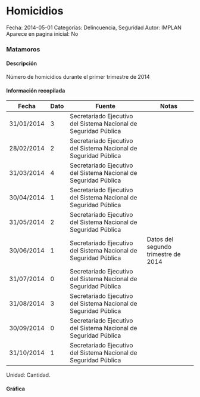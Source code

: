 Homicidios
=====

Fecha: 2014-05-01
Categorías: Delincuencia, Seguridad
Autor: IMPLAN
Aparece en pagina inicial: No

### Matamoros

#### Descripción

Número de homicidios durante el primer trimestre de 2014

<!-- break -->

#### Información recopilada

<table class="table table-hover table-bordered matriz">
  <thead>
    <tr><th>Fecha</th><th>Dato</th><th>Fuente</th><th>Notas</th></tr>
  </thead>
  <tbody>
    <tr><td class="centrado">31/01/2014</td><td class="derecha">3</td><td>Secretariado Ejecutivo del Sistema Nacional de Seguridad Pública</td><td></td></tr>
    <tr><td class="centrado">28/02/2014</td><td class="derecha">2</td><td>Secretariado Ejecutivo del Sistema Nacional de Seguridad Pública</td><td></td></tr>
    <tr><td class="centrado">31/03/2014</td><td class="derecha">4</td><td>Secretariado Ejecutivo del Sistema Nacional de Seguridad Pública</td><td></td></tr>
    <tr><td class="centrado">30/04/2014</td><td class="derecha">1</td><td>Secretariado Ejecutivo del Sistema Nacional de Seguridad Pública</td><td></td></tr>
    <tr><td class="centrado">31/05/2014</td><td class="derecha">2</td><td>Secretariado Ejecutivo del Sistema Nacional de Seguridad Pública</td><td></td></tr>
    <tr><td class="centrado">30/06/2014</td><td class="derecha">1</td><td>Secretariado Ejecutivo del Sistema Nacional de Seguridad Pública</td><td>Datos del segundo trimestre de 2014</td></tr>
    <tr><td class="centrado">31/07/2014</td><td class="derecha">0</td><td>Secretariado Ejecutivo del Sistema Nacional de Seguridad Pública</td><td></td></tr>
    <tr><td class="centrado">31/08/2014</td><td class="derecha">3</td><td>Secretariado Ejecutivo del Sistema Nacional de Seguridad Pública</td><td></td></tr>
    <tr><td class="centrado">30/09/2014</td><td class="derecha">0</td><td>Secretariado Ejecutivo del Sistema Nacional de Seguridad Pública</td><td></td></tr>
    <tr><td class="centrado">31/10/2014</td><td class="derecha">1</td><td>Secretariado Ejecutivo del Sistema Nacional de Seguridad Pública</td><td></td></tr>
  </tbody>
</table>

Unidad: Cantidad.

#### Gráfica

<div id="graficaDatos" class="grafica"></div>
<script>
  // Gráfica
  if (typeof vargraficaDatos === 'undefined') {
    vargraficaDatos = Morris.Line({
      element: 'graficaDatos',
      data: [{ fecha: '2014-01-31', dato: 3 },{ fecha: '2014-02-28', dato: 2 },{ fecha: '2014-03-31', dato: 4 },{ fecha: '2014-04-30', dato: 1 },{ fecha: '2014-05-31', dato: 2 },{ fecha: '2014-06-30', dato: 1 },{ fecha: '2014-07-31', dato: 0 },{ fecha: '2014-08-31', dato: 3 },{ fecha: '2014-09-30', dato: 0 },{ fecha: '2014-10-31', dato: 1 }],
      xkey: 'fecha',
      ykeys: ['dato'],
      labels: ['Dato'],
      lineColors: ['#FF5B02'],
      xLabelFormat: function(d) { return d.getDate()+'/'+(d.getMonth()+1)+'/'+d.getFullYear(); },
      dateFormat: function(ts) { var d = new Date(ts); return d.getDate() + '/' + (d.getMonth() + 1) + '/' + d.getFullYear(); }
    });
  }
</script>
